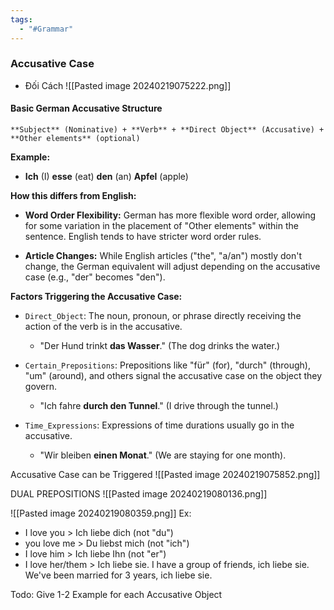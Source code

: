 ```yaml
---
tags:
  - "#Grammar"
---
```

### Accusative Case 
+ Đối Cách
![[Pasted image 20240219075222.png]]

#### Basic German Accusative Structure 
```ad-info
**Subject** (Nominative) + **Verb** + **Direct Object** (Accusative) + **Other elements** (optional)
```
**Example:**
+ **Ich** (I) **esse** (eat) **den** (an) **Apfel** (apple) 

**How this differs from English:**

- **Word Order Flexibility:** German has more flexible word order, allowing for some variation in the placement of "Other elements" within the sentence. English tends to have stricter word order rules.
    
- **Article Changes:** While English articles ("the", "a/an") mostly don't change, the German equivalent will adjust depending on the accusative case (e.g., "der" becomes "den").


**Factors Triggering the Accusative Case:**

- `Direct_Object`: The noun, pronoun, or phrase directly receiving the action of the verb is in the accusative.
    
    - "Der Hund trinkt **das Wasser**." (The dog drinks the water.)
    
- `Certain_Prepositions`: Prepositions like "für" (for), "durch" (through), "um" (around), and others signal the accusative case on the object they govern.
    
    - "Ich fahre **durch den Tunnel**." (I drive through the tunnel.)
    
+ `Time_Expressions`: Expressions of time durations usually go in the accusative.
    
    - "Wir bleiben **einen Monat**." (We are staying for one month).


Accusative Case can be Triggered
![[Pasted image 20240219075852.png]]

DUAL PREPOSITIONS
![[Pasted image 20240219080136.png]]

![[Pasted image 20240219080359.png]]
Ex:
+ I love you > Ich liebe dich (not "du")
+ you love me > Du liebst mich (not "ich")
+ I love him > Ich liebe Ihn (not "er")
+ I love her/them > Ich liebe sie.
	I have a group of friends, ich liebe sie.
	We've been married for 3 years, ich liebe sie.

Todo: Give 1-2 Example for each Accusative Object 